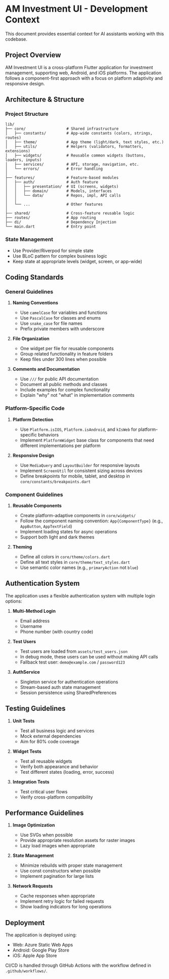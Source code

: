 # AM Investment UI - Development Context

This document provides essential context for AI assistants working with this codebase.

## Project Overview

AM Investment UI is a cross-platform Flutter application for investment management, supporting web, Android, and iOS platforms. The application follows a component-first approach with a focus on platform adaptivity and responsive design.

## Architecture & Structure

### Project Structure

```
lib/
├── core/                  # Shared infrastructure
│   ├── constants/         # App-wide constants (colors, strings, routes)
│   ├── theme/             # App theme (light/dark, text styles, etc.)
│   ├── utils/             # Helpers (validators, formatters, extensions)
│   ├── widgets/           # Reusable common widgets (buttons, loaders, inputs)
│   ├── services/          # API, storage, navigation, etc.
│   └── errors/            # Error handling
│
├── features/              # Feature-based modules
│   ├── auth/              # Auth feature
│   │   ├── presentation/  # UI (screens, widgets)
│   │   ├── domain/        # Models, interfaces
│   │   └── data/          # Repos, impl, API calls
│   │
│   └── ...                # Other features
│
├── shared/                # Cross-feature reusable logic
├── routes/                # App routing
├── di/                    # Dependency Injection
└── main.dart              # Entry point
```

### State Management

- Use Provider/Riverpod for simple state
- Use BLoC pattern for complex business logic
- Keep state at appropriate levels (widget, screen, or app-wide)

## Coding Standards

### General Guidelines

1. **Naming Conventions**
   - Use `camelCase` for variables and functions
   - Use `PascalCase` for classes and enums
   - Use `snake_case` for file names
   - Prefix private members with underscore

2. **File Organization**
   - One widget per file for reusable components
   - Group related functionality in feature folders
   - Keep files under 300 lines when possible

3. **Comments and Documentation**
   - Use `///` for public API documentation
   - Document all public methods and classes
   - Include examples for complex functionality
   - Explain "why" not "what" in implementation comments

### Platform-Specific Code

1. **Platform Detection**
   - Use `Platform.isIOS`, `Platform.isAndroid`, and `kIsWeb` for platform-specific behaviors
   - Implement `PlatformWidget` base class for components that need different implementations per platform

2. **Responsive Design**
   - Use `MediaQuery` and `LayoutBuilder` for responsive layouts
   - Implement `ScreenUtil` for consistent sizing across devices
   - Define breakpoints for mobile, tablet, and desktop in `core/constants/breakpoints.dart`

### Component Guidelines

1. **Reusable Components**
   - Create platform-adaptive components in `core/widgets/`
   - Follow the component naming convention: `App{ComponentType}` (e.g., `AppButton`, `AppTextField`)
   - Implement loading states for async operations
   - Support both light and dark themes

2. **Theming**
   - Define all colors in `core/theme/colors.dart`
   - Define all text styles in `core/theme/text_styles.dart`
   - Use semantic color names (e.g., `primaryAction` not `blue`)

## Authentication System

The application uses a flexible authentication system with multiple login options:

1. **Multi-Method Login**
   - Email address
   - Username
   - Phone number (with country code)

2. **Test Users**
   - Test users are loaded from `assets/test_users.json`
   - In debug mode, these users can be used without making API calls
   - Fallback test user: `demo@example.com` / `password123`

3. **AuthService**
   - Singleton service for authentication operations
   - Stream-based auth state management
   - Session persistence using SharedPreferences

## Testing Guidelines

1. **Unit Tests**
   - Test all business logic and services
   - Mock external dependencies
   - Aim for 80% code coverage

2. **Widget Tests**
   - Test all reusable widgets
   - Verify both appearance and behavior
   - Test different states (loading, error, success)

3. **Integration Tests**
   - Test critical user flows
   - Verify cross-platform compatibility

## Performance Guidelines

1. **Image Optimization**
   - Use SVGs when possible
   - Provide appropriate resolution assets for raster images
   - Lazy load images when appropriate

2. **State Management**
   - Minimize rebuilds with proper state management
   - Use const constructors when possible
   - Implement pagination for large lists

3. **Network Requests**
   - Cache responses when appropriate
   - Implement retry logic for failed requests
   - Show loading indicators for long operations

## Deployment

The application is deployed using:
- Web: Azure Static Web Apps
- Android: Google Play Store
- iOS: Apple App Store

CI/CD is handled through GitHub Actions with the workflow defined in `.github/workflows/`.
